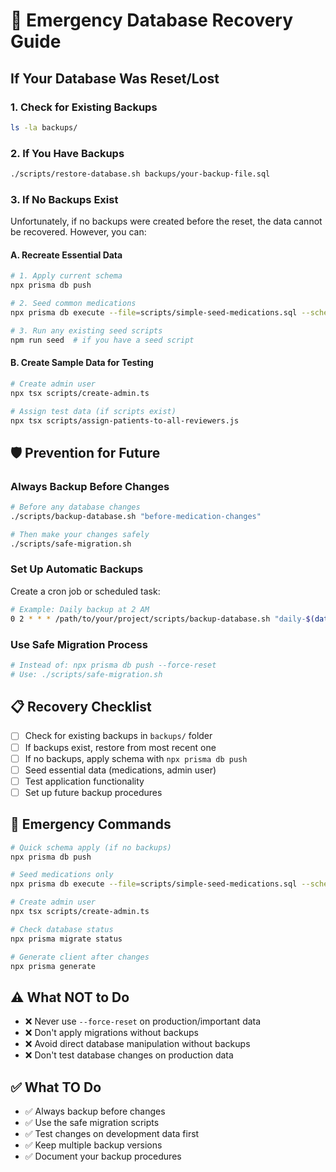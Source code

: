 # 🚨 Emergency Database Recovery Guide

## If Your Database Was Reset/Lost

### 1. **Check for Existing Backups**
```bash
ls -la backups/
```

### 2. **If You Have Backups**
```bash
./scripts/restore-database.sh backups/your-backup-file.sql
```

### 3. **If No Backups Exist**
Unfortunately, if no backups were created before the reset, the data cannot be recovered. However, you can:

#### A. **Recreate Essential Data**
```bash
# 1. Apply current schema
npx prisma db push

# 2. Seed common medications
npx prisma db execute --file=scripts/simple-seed-medications.sql --schema=prisma/schema.prisma

# 3. Run any existing seed scripts
npm run seed  # if you have a seed script
```

#### B. **Create Sample Data for Testing**
```bash
# Create admin user
npx tsx scripts/create-admin.ts

# Assign test data (if scripts exist)
npx tsx scripts/assign-patients-to-all-reviewers.js
```

## 🛡️ **Prevention for Future**

### **Always Backup Before Changes**
```bash
# Before any database changes
./scripts/backup-database.sh "before-medication-changes"

# Then make your changes safely
./scripts/safe-migration.sh
```

### **Set Up Automatic Backups**
Create a cron job or scheduled task:
```bash
# Example: Daily backup at 2 AM
0 2 * * * /path/to/your/project/scripts/backup-database.sh "daily-$(date +%Y%m%d)"
```

### **Use Safe Migration Process**
```bash
# Instead of: npx prisma db push --force-reset
# Use: ./scripts/safe-migration.sh
```

## 📋 **Recovery Checklist**

- [ ] Check for existing backups in `backups/` folder
- [ ] If backups exist, restore from most recent one
- [ ] If no backups, apply schema with `npx prisma db push`
- [ ] Seed essential data (medications, admin user)
- [ ] Test application functionality
- [ ] Set up future backup procedures

## 🔧 **Emergency Commands**

```bash
# Quick schema apply (if no backups)
npx prisma db push

# Seed medications only
npx prisma db execute --file=scripts/simple-seed-medications.sql --schema=prisma/schema.prisma

# Create admin user
npx tsx scripts/create-admin.ts

# Check database status
npx prisma migrate status

# Generate client after changes
npx prisma generate
```

## ⚠️ **What NOT to Do**

- ❌ Never use `--force-reset` on production/important data
- ❌ Don't apply migrations without backups
- ❌ Avoid direct database manipulation without backups
- ❌ Don't test database changes on production data

## ✅ **What TO Do**

- ✅ Always backup before changes
- ✅ Use the safe migration scripts
- ✅ Test changes on development data first
- ✅ Keep multiple backup versions
- ✅ Document your backup procedures
